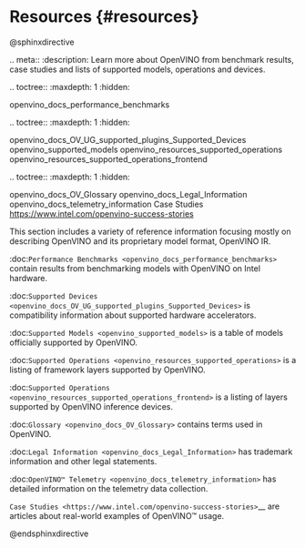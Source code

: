 # Resources {#resources}


@sphinxdirective

.. meta::
   :description: Learn more about OpenVINO from benchmark results, case studies 
                 and lists of supported models, operations and devices.

.. toctree::
   :maxdepth: 1
   :hidden:

   openvino_docs_performance_benchmarks

.. toctree::
   :maxdepth: 1
   :hidden:

   openvino_docs_OV_UG_supported_plugins_Supported_Devices
   openvino_supported_models
   openvino_resources_supported_operations
   openvino_resources_supported_operations_frontend

.. toctree::
   :maxdepth: 1
   :hidden:

   openvino_docs_OV_Glossary
   openvino_docs_Legal_Information
   openvino_docs_telemetry_information
   Case Studies <https://www.intel.com/openvino-success-stories>


This section includes a variety of reference information focusing mostly on describing OpenVINO 
and its proprietary model format, OpenVINO IR.

:doc:`Performance Benchmarks <openvino_docs_performance_benchmarks>` contain results from benchmarking models with OpenVINO on Intel hardware.

:doc:`Supported Devices <openvino_docs_OV_UG_supported_plugins_Supported_Devices>` is compatibility information about supported hardware accelerators.

:doc:`Supported Models <openvino_supported_models>` is a table of models officially supported by OpenVINO.

:doc:`Supported Operations <openvino_resources_supported_operations>` is a listing of framework layers supported by OpenVINO. 

:doc:`Supported Operations <openvino_resources_supported_operations_frontend>` is a listing of layers supported by OpenVINO inference devices.

:doc:`Glossary <openvino_docs_OV_Glossary>` contains terms used in OpenVINO.

:doc:`Legal Information <openvino_docs_Legal_Information>` has trademark information and other legal statements.

:doc:`OpenVINO™ Telemetry <openvino_docs_telemetry_information>` has detailed information on the telemetry data collection. 

`Case Studies <https://www.intel.com/openvino-success-stories>`__ are articles about real-world examples of OpenVINO™ usage.


@endsphinxdirective


